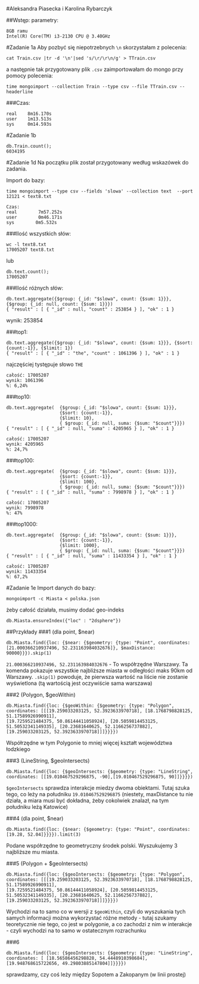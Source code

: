 #Aleksandra Piasecka i Karolina Rybarczyk

##Wstęp:
parametry:
```
8GB ramu
Intel(R) Core(TM) i3-2130 CPU @ 3.40GHz
```

#Zadanie 1a
Aby pozbyć się niepotrzebnych `\n` skorzystałam z polecenia:
```
cat Train.csv |tr -d '\n'|sed 's/\r/\r\n/g' > TTrain.csv
```

a następnie tak przygotowany plik `.csv` zaimportowałam do mongo przy pomocy polecenia:
```
time mongoimport --collection Train --type csv --file TTrain.csv --headerline
```

###Czas:
```
real    8m16.170s
user    1m13.513s
sys     0m14.593s
```

#Zadanie 1b
```
db.Train.count();
6034195
```

#Zadanie 1d
Na początku plik został przygotowany według wskazówek do zadania.

Import do bazy:
```
time mongoimport --type csv --fields 'slowa' --collection text  --port 12121 < text8.txt 
```

```
Czas:
real        7m57.252s
user        0m46.171s
sys        0m5.532s
```

###Ilość wszystkich słów:
```
wc -l text8.txt
17005207 text8.txt
```
lub
```
db.text.count();
17005207
```

###Ilość różnych słów:
```
db.text.aggregate({$group: {_id: "$slowa", count: {$sum: 1}}}, {$group: {_id: null, count: {$sum: 1}}})
{ "result" : [ { "_id" : null, "count" : 253854 } ], "ok" : 1 }
```
wynik: 253854

###top1:
```
db.text.aggregate({$group: {_id: "$slowa", count: {$sum: 1}}}, {$sort: {count:-1}}, {$limit: 1})
{ "result" : [ { "_id" : "the", "count" : 1061396 } ], "ok" : 1 }
```
najczęściej tystępuje słowo `THE`
```
całość: 17005207
wynik: 1061396
%: 6,24%
```

###top10:
```
db.text.aggregate(	{$group: {_id: "$slowa", count: {$sum: 1}}}, 
					{$sort: {count:-1}}, 
					{$limit: 10}, 
					{ $group: {_id: null, suma: {$sum: "$count"}}})
{ "result" : [ { "_id" : null, "suma" : 4205965 } ], "ok" : 1 }
```
```
całość: 17005207
wynik: 4205965
%: 24,7%
```

###top100:
```
db.text.aggregate(	{$group: {_id: "$slowa", count: {$sum: 1}}}, 
					{$sort: {count:-1}}, 
					{$limit: 100}, 
					{ $group: {_id: null, suma: {$sum: "$count"}}})
{ "result" : [ { "_id" : null, "suma" : 7998978 } ], "ok" : 1 }
```
```
całość: 17005207
wynik: 7998978
%: 47%
```

###top1000:
```
db.text.aggregate(	{$group: {_id: "$slowa", count: {$sum: 1}}}, 
					{$sort: {count:-1}}, 
					{$limit: 1000}, 
					{ $group: {_id: null, suma: {$sum: "$count"}}})
{ "result" : [ { "_id" : null, "suma" : 11433354 } ], "ok" : 1 }
```
```
całość: 17005207
wynik: 11433354
%: 67,2%
```

#Zadanie 1e
Import danych do bazy:
```
mongoimport -c Miasta < polska.json
```
żeby całość działała, musimy dodać geo-indeks
```
db.Miasta.ensureIndex({"loc" : "2dsphere"})
```

##Przykłady
###1 (dla point, $near)
```
db.Miasta.find({loc: {$near: {$geometry: {type: "Point", coordinates: [21.000366210937496, 52.231163984032676]}, $maxDistance: 90000}}}).skip(1)
```

`21.000366210937496, 52.231163984032676` - To współrzędne Warszawy. Ta komenda pokazuje wszystkie najbliższe miasta w odległości maks 90km od Warszawy. `.skip(1)` powoduje, że pierwsza wartość na liście nie zostanie wyświetlona (tą wartością jest oczywiście sama warszawa)

###2 (Polygon, $geoWithin)
```
db.Miasta.find({loc: {$geoWithin: {$geometry: {type: "Polygon", coordinates: [[[19.259033203125, 52.3923633970718], [18.1768798828125, 51.17589926990911], 
[19.7259521484375, 50.86144411058924], [20.5059814453125, 51.50532341149335], [20.23681640625, 52.1166256737882], [19.259033203125, 52.3923633970718]]]}}}})
```
Współrzędne w tym Polygonie to mniej więcej kształt województwa łodzkiego

###3 (LineString, $geoIntersects)
```
db.Miasta.find({loc: {$geoIntersects: {$geometry: {type: "LineString", coordinates: [[19.010467529296875, -90],[19.010467529296875, 90]]}}}})
```
`$geoIntersects` sprawdza interakcje miedzy dwoma obiektami. Tutaj szuka tego, co leży na południku `19.010467529296875` (niestety, maxDistance tu nie działa, a miara musi być dokładna, żeby cokolwiek znalazł, na tym południku leżą Katowice)

###4 (dla point, $near)
```
db.Miasta.find({loc: {$near: {$geometry: {type: "Point", coordinates: [19.28, 52.04]}}}}).limit(3)
```
Podane współrzędne to geometryczny środek polski. Wyszukujemy 3 najbliższe mu miasta.

###5 (Polygon + $geoIntersects)
```
db.Miasta.find({loc: {$geoIntersects: {$geometry: {type: "Polygon", coordinates: [[[19.259033203125, 52.3923633970718], [18.1768798828125, 51.17589926990911], 
[19.7259521484375, 50.86144411058924], [20.5059814453125, 51.50532341149335], [20.23681640625, 52.1166256737882], [19.259033203125, 52.3923633970718]]]}}}})
```
Wychodzi na to samo co w wersji z `$geoWithin`, czyli do wyszukania tych samych informacji można wykorzystać różne metody - tutaj szukamy teoretycznie nie tego, co jest w polygonie, a co zachodzi z nim w interakcje - czyli wychodzi na to samo w ostatecznym rozrachunku

###6 
```
db.Miasta.find({loc: {$geoIntersects: {$geometry: {type: "LineString", coordinates: [ [18.56586456298828, 54.4448910398684], [19.948768615722656, 49.29803885147804]]}}}})
```
sprawdzamy, czy coś leży między Sopotem a Zakopanym (w linii prostej)

